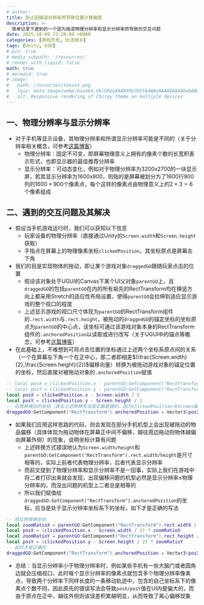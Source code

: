 ```yaml
---
# author:
title: 防止因搞混分辨率而导致位置计算偏差
description: >-
  简单记录下遇到的一个因为搞混物理分辨率和显示分辨率而导致的交互问题
date: 2025-10-09 23:20:00 +0800
categories: [游戏开发, 玩法相关]
tags: [Unity, U3D]
# pin: true
# media_subpath: '/resources/'
# render_with_liquid: false
math: true
# mermaid: true
# image:
#   path: /resources/xxxxxx.png
#   lqip: data:image/webp;base64,UklGRpoAAABXRUJQVlA4WAoAAAAQAAAADwAABwAAQUxQSDIAAAARL0AmbZurmr57yyIiqE8oiG0bejIYEQTgqiDA9vqnsUSI6H+oAERp2HZ65qP/VIAWAFZQOCBCAAAA8AEAnQEqEAAIAAVAfCWkAALp8sF8rgRgAP7o9FDvMCkMde9PK7euH5M1m6VWoDXf2FkP3BqV0ZYbO6NA/VFIAAAA
#   alt: Responsive rendering of Chirpy theme on multiple devices
---
```


## 一、物理分辨率与显示分辨率
- 对于手机等显示设备，其物理分辨率和所谓显示分辨率可能是不同的（关于分辨率相关概念，可参考[这篇博客](https://blog.csdn.net/qq_34115899/article/details/105566707)）
	- 物理分辨率：固定不可变，即屏幕物理意义上拥有的像素个数的长宽积表示形式，也即显示器的最佳推荐分辨率
	- 显示分辨率：可动态变化，例如对于物理分辨率为3200x2700的一块显示屏，若其显示分辨率为1600x900，则指的是屏幕被划分为了1600行900列的$1600\times900$个像素点，每个这样的像素点由物理意义上的$2\times3=6$个像素组成

## 二、遇到的交互问题及其解决
- 假设当手机游戏运行时，我们可以获知以下信息
	- 玩家设备的物理分辨率（直接通过Unity的`Screen.width`和`Screen.height`获取）
	- 手指点在屏幕上的物理像素坐标`clickedPosition`，其坐标原点是屏幕左下角
- 我们的目是实现物体的拖动，即让某个游戏对象`draggedGO`跟随玩家点击的位置
	- 假设该对象处于UGUI的Canvas下某个UI父对象`parentGO`上，且`draggedGO`的包括`parentGO`在内的所有祖先的RectTransform均在横竖方向上都采用Stretch的适应性布局设置，使得`parentGO`会拉伸到适应显示游戏的整个视口的程度
	- 上述显示游戏的视口尺寸体现为`parentGO`的RectTransform组件的`.rect.width`与`.rect.height`，被拖动的`draggedGO`的锚定坐标的坐标原点为`parentGO`的中心点，该坐标可通过该游戏对象本身的RectTransform组件的`.anchoredPosition`以读取或进行改写（关于UGUI中的锚点等概念，可参考[这篇博客](https://juejin.cn/post/6992876202507632677)）
- 在此基础上，不难想到可将点击位置的坐标通过上述两个坐标系原点间的关系（一个在屏幕左下角一个在正中心，那二者即相差$(\frac{Screen.width}{2},\frac{Screen.height}{2})$偏移向量）转换为被拖动游戏对象的锚定位置的坐标，然后直接对被拖动对象的`.anchoredPosition`赋值

```lua
-- local posX = clickedPosition.x - parentGO:GetComponent("RectTransform").rect.width / 2
-- local posY = clickedPosition.y - parentGO:GetComponent("RectTransform").rect.height / 2
local posX = clickedPosition.x - Screen.width / 2
local posY = clickedPosition.y - Screen.height / 2
-- 应用转换后的坐标（其实上述两种写法其实都是错的，因为clickedPosition与Screen属物理分辨率坐标系，而anchoredPosition则属显示分辨率坐标系）
draggedGO:GetComponent("RectTransform").anchoredPosition = Vector3(posX, posY, 0)
```

- 如果我们应用这样思路的代码，则会发现在部分手机机型上会出现被拖动的物品偏移（具体体现为拖动物体在屏幕正中间不偏移，越往周边拖动则物体越偏向屏幕外侧）的现象，说明坐标计算有问题
	- 上述转换方式错误地认为`Screen.width/height`和`parentGO:GetComponent("RectTransform").rect.width/height`是尺寸相等的，实际上前者代表物理分辨率，后者代表显示分辨率
	- 而前文提到了物理分辨率和显示分辨率不是一回事，实际上我们在游戏中将二者打印出来就会发现，出现偏移问题的机型必然是显示分辨率$\leq$物理分辨率的，而没出问题的机型上二者总是相等的
	- 所以我们赋值给`draggedGO:GetComponent("RectTransform").anchoredPosition`的坐标，应当是处于显示分辨率坐标系下的坐标，如下才是正确的写法

```lua
-- 按比例转换坐标
local zoomRatioX = parentGO:GetComponent("RectTransform").rect.width / Screen.width
local posX = (clickedPosition.x - Screen.width / 2) * zoomRatioX
local zoomRatioY = parentGO:GetComponent("RectTransform").rect.height / Screen.height
local posY = (clickedPosition.y - Screen.height / 2) * zoomRatioY
-- 此时才是正确的
draggedGO:GetComponent("RectTransform").anchoredPosition = Vector3(posX, posY, 0)
```

- 总结：当显示分辨率小于物理分辨率时，例如某些手机有一些大脑门或者圆角边就会压缩视口，此时每个显示分辨率的像素点就包含多个物理分辨率像素点，导致两个分辨率下同样长度的一条移动轨迹中，包含的自己坐标系下的像素点个数不同，因此原先的错误写法会导致`posX/posY`值在UI内是偏大的，而由于原点在正中，越往外侧则该误差积累越明显，从而导致了离心偏移现象